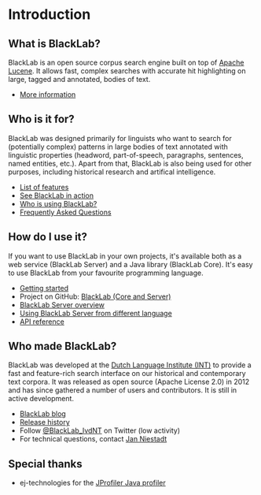 # Introduction

## What is BlackLab?

BlackLab is an open source corpus search engine built on top of [Apache Lucene](http://lucene.apache.org/). It allows fast, complex searches with accurate hit highlighting on large, tagged and annotated, bodies of text.

* [More information](corpus-search-engine.html)

## Who is it for?

BlackLab was designed primarily for linguists who want to search for (potentially complex) patterns in large bodies of text annotated with linguistic properties (headword, part-of-speech, paragraphs, sentences, named entities, etc.). Apart from that, BlackLab is also being used for other purposes, including historical research and artifical intelligence.

* [List of features](features.html)
* [See BlackLab in action](blacklab-in-action.html)
* [Who is using BlackLab?](who-uses-blacklab.html)
* [Frequently Asked Questions](faq.html)

## How do I use it?

If you want to use BlackLab in your own projects, it's available both as a web service (BlackLab Server) and a Java library (BlackLab Core). It's easy to use BlackLab from your favourite programming language.

* [Getting started](getting-started.html)
* Project on GitHub: [BlackLab (Core and Server)](https://github.com/INL/BlackLab) 
* [BlackLab Server overview](blacklab-server-overview.html)
* [Using BlackLab Server from different language](blacklab-server-different-languages.html) 
* [API reference](apidocs/index.html)

## Who made BlackLab?

BlackLab was developed at the [Dutch Language Institute (INT)](http://www.ivdnt.org/) to provide a fast and feature-rich search interface on our historical and contemporary text corpora. It was released as open source (Apache License 2.0) in 2012 and has since gathered a number of users and contributors. It is still in active development.

* [BlackLab blog](blog.html)
* [Release history](changelog.html)
* Follow [@BlackLab_IvdNT](https://twitter.com/BlackLab_IvdNT) on Twitter (low activity)
* For technical questions, contact [Jan Niestadt](mailto:jan.niestadt@ivdnt.org)

## Special thanks

* ej-technologies for the <a href="https://www.ej-technologies.com/products/jprofiler/overview.html">JProfiler Java profiler</a>
